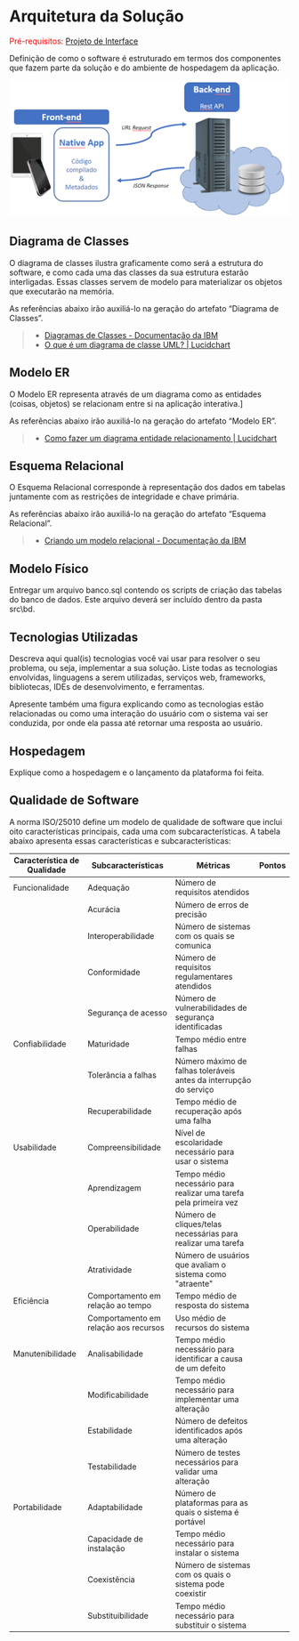 # Arquitetura da Solução

<span style="color:red">Pré-requisitos: <a href="3-Projeto de Interface.md"> Projeto de Interface</a></span>

Definição de como o software é estruturado em termos dos componentes que fazem parte da solução e do ambiente de hospedagem da aplicação.

![Arquitetura da Solução](img/02-mob-arch.png)

## Diagrama de Classes

O diagrama de classes ilustra graficamente como será a estrutura do software, e como cada uma das classes da sua estrutura estarão interligadas. Essas classes servem de modelo para materializar os objetos que executarão na memória.

As referências abaixo irão auxiliá-lo na geração do artefato “Diagrama de Classes”.

> - [Diagramas de Classes - Documentação da IBM](https://www.ibm.com/docs/pt-br/rational-soft-arch/9.6.1?topic=diagrams-class)
> - [O que é um diagrama de classe UML? | Lucidchart](https://www.lucidchart.com/pages/pt/o-que-e-diagrama-de-classe-uml)

## Modelo ER

O Modelo ER representa através de um diagrama como as entidades (coisas, objetos) se relacionam entre si na aplicação interativa.]

As referências abaixo irão auxiliá-lo na geração do artefato “Modelo ER”.

> - [Como fazer um diagrama entidade relacionamento | Lucidchart](https://www.lucidchart.com/pages/pt/como-fazer-um-diagrama-entidade-relacionamento)

## Esquema Relacional

O Esquema Relacional corresponde à representação dos dados em tabelas juntamente com as restrições de integridade e chave primária.
 
As referências abaixo irão auxiliá-lo na geração do artefato “Esquema Relacional”.

> - [Criando um modelo relacional - Documentação da IBM](https://www.ibm.com/docs/pt-br/cognos-analytics/10.2.2?topic=designer-creating-relational-model)

## Modelo Físico

Entregar um arquivo banco.sql contendo os scripts de criação das tabelas do banco de dados. Este arquivo deverá ser incluído dentro da pasta src\bd.

## Tecnologias Utilizadas

Descreva aqui qual(is) tecnologias você vai usar para resolver o seu problema, ou seja, implementar a sua solução. Liste todas as tecnologias envolvidas, linguagens a serem utilizadas, serviços web, frameworks, bibliotecas, IDEs de desenvolvimento, e ferramentas.

Apresente também uma figura explicando como as tecnologias estão relacionadas ou como uma interação do usuário com o sistema vai ser conduzida, por onde ela passa até retornar uma resposta ao usuário.

## Hospedagem

Explique como a hospedagem e o lançamento da plataforma foi feita.



## Qualidade de Software

A norma ISO/25010 define um modelo de qualidade de software que inclui oito características principais, cada uma com subcaracterísticas. A tabela abaixo apresenta essas características e subcaracterísticas:

|Característica de Qualidade	|Subcaracterísticas	|Métricas	|Pontos|
|--------------------|------------------------------------|----------------------------------------|----------------------------------------|
|Funcionalidade	|Adequação	|Número de requisitos atendidos	| |
| |Acurácia	|Número de erros de precisão	| |
| |Interoperabilidade	|Número de sistemas com os quais se comunica	||
| |Conformidade	|Número de requisitos regulamentares atendidos	| |
| |Segurança de acesso	|Número de vulnerabilidades de segurança identificadas	||
|Confiabilidade	|Maturidade	|Tempo médio entre falhas	||
| |Tolerância a falhas	|Número máximo de falhas toleráveis antes da interrupção do serviço	| |
| |Recuperabilidade	|Tempo médio de recuperação após uma falha	||
|Usabilidade	|Compreensibilidade	|Nível de escolaridade necessário para usar o sistema	||
| |Aprendizagem	|Tempo médio necessário para realizar uma tarefa pela primeira vez	||
| |Operabilidade	|Número de cliques/telas necessárias para realizar uma tarefa	||
| |Atratividade	|Número de usuários que avaliam o sistema como "atraente"	||
|Eficiência	|Comportamento em relação ao tempo	|Tempo médio de resposta do sistema	||
| |Comportamento em relação aos recursos	|Uso médio de recursos do sistema	||
|Manutenibilidade	|Analisabilidade	|Tempo médio necessário para identificar a causa de um defeito	||
| |Modificabilidade	|Tempo médio necessário para implementar uma alteração	||
| |Estabilidade	|Número de defeitos identificados após uma alteração	||
| |Testabilidade	|Número de testes necessários para validar uma alteração	||
|Portabilidade	|Adaptabilidade	|Número de plataformas para as quais o sistema é portável	||
| |Capacidade de instalação	|Tempo médio necessário para instalar o sistema	||
| |Coexistência	|Número de sistemas com os quais o sistema pode coexistir	||
| |Substituibilidade	|Tempo médio necessário para substituir o sistema	||